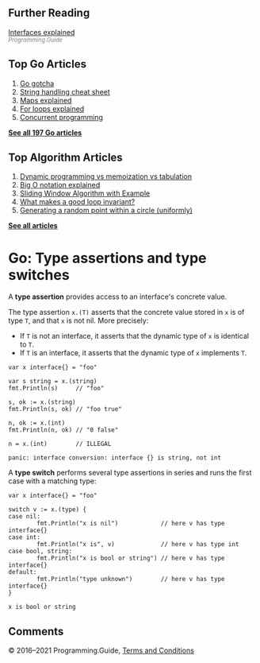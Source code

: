 



## Further Reading

[Interfaces explained](interfaces-explained.html)  
<span style="color: grey; font-style: italic; font-size: smaller">Programming.Guide</span>

## Top Go Articles

1.  [Go gotcha](go-gotcha.html)
2.  [String handling cheat sheet](string-functions-reference-cheat-sheet.html)
3.  [Maps explained](maps-explained.html)
4.  [For loops explained](for-loop.html)
5.  [Concurrent programming](go-concurrency-tutorial.html)

[**See all 197 Go articles**](index.html)



## Top Algorithm Articles

1.  [Dynamic programming vs memoization vs tabulation](../dynamic-programming-vs-memoization-vs-tabulation.html)
2.  [Big O notation explained](../big-o-notation-explained.html)
3.  [Sliding Window Algorithm with Example](../sliding-window-example.html)
4.  [What makes a good loop invariant?](../what-makes-a-good-loop-invariant.html)
5.  [Generating a random point within a circle (uniformly)](../random-point-within-circle.html)

[**See all articles**](../index.html)

# Go: Type assertions and type switches

A **type assertion** provides access to an interface's concrete value.

The type assertion `x.(T)` asserts that the concrete value stored in `x` is of type `T`, and that `x` is not nil. More precisely:

- If `T` is not an interface, it asserts that the dynamic type of `x` is identical to `T`.
- If `T` is an interface, it asserts that the dynamic type of `x` implements `T`.

<!-- -->

    var x interface{} = "foo"

    var s string = x.(string)
    fmt.Println(s)     // "foo"

    s, ok := x.(string)
    fmt.Println(s, ok) // "foo true"

    n, ok := x.(int)
    fmt.Println(n, ok) // "0 false"

    n = x.(int)        // ILLEGAL

    panic: interface conversion: interface {} is string, not int

A **type switch** performs several type assertions in series and runs the first case with a matching type:

    var x interface{} = "foo"

    switch v := x.(type) {
    case nil:
            fmt.Println("x is nil")            // here v has type interface{}
    case int:
            fmt.Println("x is", v)             // here v has type int
    case bool, string:
            fmt.Println("x is bool or string") // here v has type interface{}
    default:
            fmt.Println("type unknown")        // here v has type interface{}
    }

    x is bool or string

## Comments



© 2016–2021 Programming.Guide, [Terms and Conditions](../terms-and-conditions.html)
